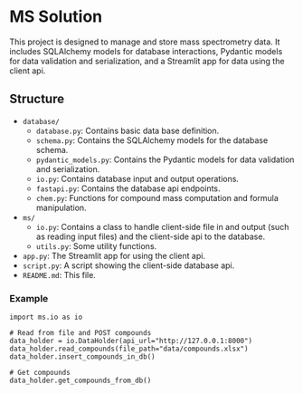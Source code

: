 # MS Solution

This project is designed to manage and store mass spectrometry data. 
It includes SQLAlchemy models for database interactions, Pydantic models for 
data validation and serialization, and a Streamlit app for data using
the client api.

## Structure

- `database/`
  - `database.py`: Contains basic data base definition.
  - `schema.py`: Contains the SQLAlchemy models for the database schema.
  - `pydantic_models.py`: Contains the Pydantic models for data validation and
   serialization.
  - `io.py`: Contains database input and output operations.
  - `fastapi.py`: Contains the database api endpoints.
  - `chem.py`: Functions for compound mass computation and formula manipulation.
- `ms/`
  - `io.py`: Contains a class to handle client-side file in and output (such as
  reading input files) and the client-side api to the database.
  - `utils.py`: Some utility functions.
- `app.py`: The Streamlit app for using the client api.
- `script.py`: A script showing the client-side database api.
- `README.md`: This file.

### Example

```
import ms.io as io

# Read from file and POST compounds
data_holder = io.DataHolder(api_url="http://127.0.0.1:8000") 
data_holder.read_compounds(file_path="data/compounds.xlsx")
data_holder.insert_compounds_in_db()

# Get compounds
data_holder.get_compounds_from_db()
```